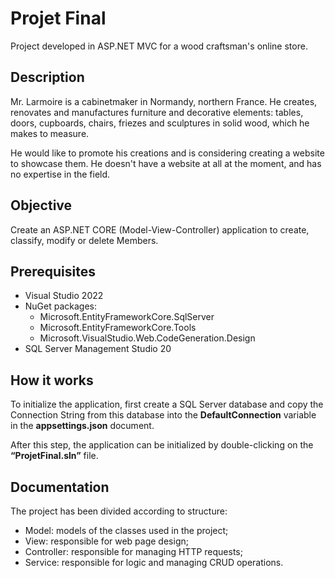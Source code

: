 # Projet Final

Project developed in ASP.NET MVC for a wood craftsman's online store.

## Description

Mr. Larmoire is a cabinetmaker in Normandy, northern France. He creates, renovates and manufactures furniture and decorative elements: tables, doors, cupboards, chairs, friezes and sculptures in solid wood, which he makes to measure.

He would like to promote his creations and is considering creating a website to showcase them. He doesn't have a website at all at the moment, and has no expertise in the field.

## Objective

Create an ASP.NET CORE (Model-View-Controller) application to create,
classify, modify or delete Members.

## Prerequisites

- Visual Studio 2022
- NuGet packages:
  - Microsoft.EntityFrameworkCore.SqlServer
  - Microsoft.EntityFrameworkCore.Tools
  - Microsoft.VisualStudio.Web.CodeGeneration.Design
- SQL Server Management Studio 20

## How it works

To initialize the application, first create a SQL Server database and copy the Connection String from this database into the **DefaultConnection** variable in the **appsettings.json** document.

After this step, the application can be initialized by double-clicking on the **“ProjetFinal.sln”** file.

## Documentation

The project has been divided according to structure:

- Model: models of the classes used in the project;
- View: responsible for web page design;
- Controller: responsible for managing HTTP requests;
- Service: responsible for logic and managing CRUD operations.